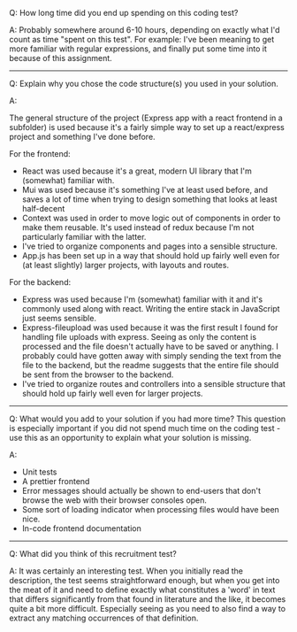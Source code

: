Q: How long time did you end up spending on this coding test?

A: Probably somewhere around 6-10 hours, depending on exactly what I'd count as time "spent on this test". For example: I've been meaning to get more familiar with regular expressions, and finally put some time into it because of this assignment.

---

Q: Explain why you chose the code structure(s) you used in your solution. 

A: 

The general structure of the project (Express app with a react frontend in a subfolder) is used because it's a fairly simple way to set up a react/express project and something I've done before. 

For the frontend:
- React was used because it's a great, modern UI library that I'm (somewhat) familiar with.
- Mui was used because it's something I've at least used before, and saves a lot of time when trying to design something that looks at least half-decent
- Context was used in order to move logic out of components in order to make them reusable. It's used instead of redux because I'm not particularly familiar with the latter.
- I've tried to organize components and pages into a sensible structure.
- App.js has been set up in a way that should hold up fairly well even for (at least slightly) larger projects, with layouts and routes.
   
For the backend:
- Express was used because I'm (somewhat) familiar with it and it's commonly used along with react. Writing the entire stack in JavaScript just seems sensible.
- Express-fileupload was used because it was the first result I found for handling file uploads with express. Seeing as only the content is processed and the file doesn't actually have to be saved or anything. I probably could have gotten away with simply sending the text from the file to the backend, but the readme suggests that the entire file should be sent from the browser to the backend.
- I've tried to organize routes and controllers into a sensible structure that should hold up fairly well even for larger projects.

---

Q: What would you add to your solution if you had more time? This question is especially important if you did not spend much time on the coding test - use this as an opportunity to explain what your solution is missing.

A: 
- Unit tests
- A prettier frontend
- Error messages should actually be shown to end-users that don't browse the web with their browser consoles open.
- Some sort of loading indicator when processing files would have been nice.
- In-code frontend documentation


---

Q: What did you think of this recruitment test?

A: It was certainly an interesting test. When you initially read the description, the test seems straightforward enough, but when you get into the meat of it and need to define exactly what constitutes a 'word' in text that differs significantly from that found in literature and the like, it becomes quite a bit more difficult. Especially seeing as you need to also find a way to extract any matching occurrences of that definition.
